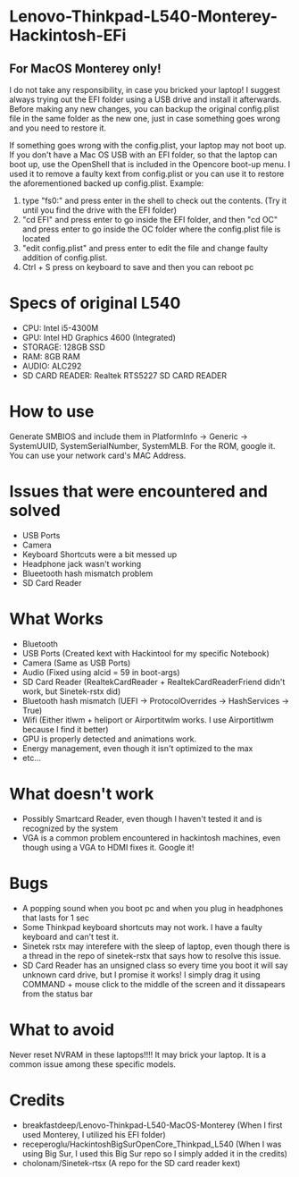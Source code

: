 # Lenovo-Thinkpad-L540-Monterey-Hackintosh-EFi
## For MacOS Monterey only!
I do not take any responsibility, in case you bricked your laptop! I suggest always trying out the EFI folder using a USB drive and install it afterwards.
Before making any new changes, you can backup the original config.plist file in the same folder as the new one, just in case something goes wrong and you need to restore it.

If something goes wrong with the config.plist, your laptop may not boot up. If you don't have a Mac OS USB with an EFI folder, so that the laptop can boot up, 
use the OpenShell that is included in the Opencore boot-up menu. I used it to remove a faulty kext from config.plist or you can use it to restore the aforementioned backed up config.plist. Example:

1. type "fs0:" and press enter in the shell to check out the contents. (Try it until you find the drive with the EFI folder)
2. "cd EFI" and press enter to go inside the EFI folder, and then "cd OC" and press enter to go inside the OC folder where the config.plist file is located
3. "edit config.plist" and press enter to edit the file and change faulty addition of config.plist.
4. Ctrl + S press on keyboard to save and then you can reboot pc 

# Specs of original L540

  - CPU: Intel i5-4300M
  - GPU: Intel HD Graphics 4600 (Integrated)
  - STORAGE: 128GB SSD
  - RAM: 8GB RAM
  - AUDIO: ALC292
  - SD CARD READER: Realtek RTS5227 SD CARD READER

# How to use

Generate SMBIOS and include them in PlatformInfo -> Generic -> SystemUUID, SystemSerialNumber, SystemMLB.
For the ROM, google it. You can use your network card's MAC Address.

# Issues that were encountered and solved

- USB Ports 
- Camera  
- Keyboard Shortcuts were a bit messed up
- Headphone jack wasn't working 
- Blueetooth hash mismatch problem
- SD Card Reader

# What Works
- Bluetooth
- USB Ports (Created kext with Hackintool for my specific Notebook)
- Camera (Same as USB Ports)
- Audio (Fixed using alcid = 59 in boot-args)
- SD Card Reader (RealtekCardReader + RealtekCardReaderFriend didn't work, but Sinetek-rstx did)
- Bluetooth hash mismatch (UEFI -> ProtocolOverrides -> HashServices -> True)
- Wifi (Either itlwm + heliport or Airportitwlm works. I use Airportitlwm because I find it better)
- GPU is properly detected and animations work.
- Energy management, even though it isn't optimized to the max
- etc...

# What doesn't work

- Possibly Smartcard Reader, even though I haven't tested it and is recognized by the system
- VGA is a common problem encountered in hackintosh machines, even though using a VGA to HDMI fixes it. Google it!

# Bugs
- A popping sound when you boot pc and when you plug in headphones that lasts for 1 sec
- Some Thinkpad keyboard shortcuts may not work. I have a faulty keyboard and can't test it.
- Sinetek rstx may interefere with the sleep of laptop, even though there is a thread in the repo of sinetek-rstx that says how to resolve this issue.
- SD Card Reader has an unsigned class so every time you boot it will say unknown card drive, but I promise it works! I simply drag it using COMMAND + mouse click to the middle of the screen and it dissapears from the status bar

# What to avoid
Never reset NVRAM in these laptops!!!! It may brick your laptop. It is a common issue among these specific models.

# Credits
  - breakfastdeep/Lenovo-Thinkpad-L540-MacOS-Monterey (When I first used Monterey, I utilized his EFI folder) 
  - receperoglu/HackintoshBigSurOpenCore_Thinkpad_L540 (When I was using Big Sur, I used this Big Sur repo so I simply added it in the credits)
  - cholonam/Sinetek-rtsx (A repo for the SD card reader kext)
